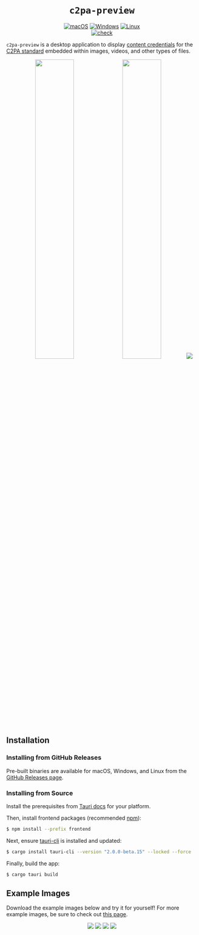 <div align="center">
  <h1><code>c2pa-preview</code></h1>
  <p>
    <a href="https://github.com/ok-nick/c2pa-preview/releases"><img src="https://img.shields.io/badge/-macOS-black?style=flat-square&logo=apple&log" alt="macOS" /></a>
    <a href="https://github.com/ok-nick/c2pa-preview/releases"><img src="https://img.shields.io/badge/-Windows-blue?style=flat-square&logo=windows&logoColor=white" alt="Windows" /></a>
    <a href="https://github.com/ok-nick/c2pa-preview/releases"><img src="https://img.shields.io/badge/-Linux-yellow?style=flat-square&logo=linux&logoColor=white" alt="Linux" /></a>
    <br>
    <a href="https://github.com/ok-nick/c2pa-preview/actions/workflows/check.yml"><img src="https://github.com/ok-nick/c2pa-preview/actions/workflows/check.yml/badge.svg" alt="check" /></a>
  </p>
</div>

`c2pa-preview` is a desktop application to display [content credentials](https://contentcredentials.org) for the [C2PA standard](https://c2pa.org) embedded within images, videos, and other types of files. 

<div align="center">
  <img src="./assets/screenshots/preview.png" width="45%">
  <img src="./assets/screenshots/home.png" width="45%">
  <img src="./assets/screenshots/finder.png">
</div>

## Installation
### Installing from GitHub Releases
Pre-built binaries are available for macOS, Windows, and Linux from the [GitHub Releases page](https://github.com/ok-nick/c2pa-preview/releases).

### Installing from Source
Install the prerequisites from [Tauri docs](https://v2.tauri.app/start/prerequisites/) for your platform.

Then, install frontend packages (recommended [npm](https://www.npmjs.com)):
```bash
$ npm install --prefix frontend
```

Next, ensure [tauri-cli](https://crates.io/crates/tauri-cli) is installed and updated:
```bash
$ cargo install tauri-cli --version "2.0.0-beta.15" --locked --force
```

Finally, build the app:
```bash
$ cargo tauri build
```

## Example Images
Download the example images below and try it for yourself! For more example images, be sure to check out [this page](https://c2pa.org/public-testfiles/image/).

<div align="center">
    <img src="./assets/examples/example1.jpg" style="max-height: 230px;">
    <img src="./assets/examples/example3.jpg" style="max-height: 230px;">
    <img src="./assets/examples/example2.jpg" style="max-height: 230px;">
    <img src="./assets/examples/example4.jpg" style="max-height: 230px;">
</div>

